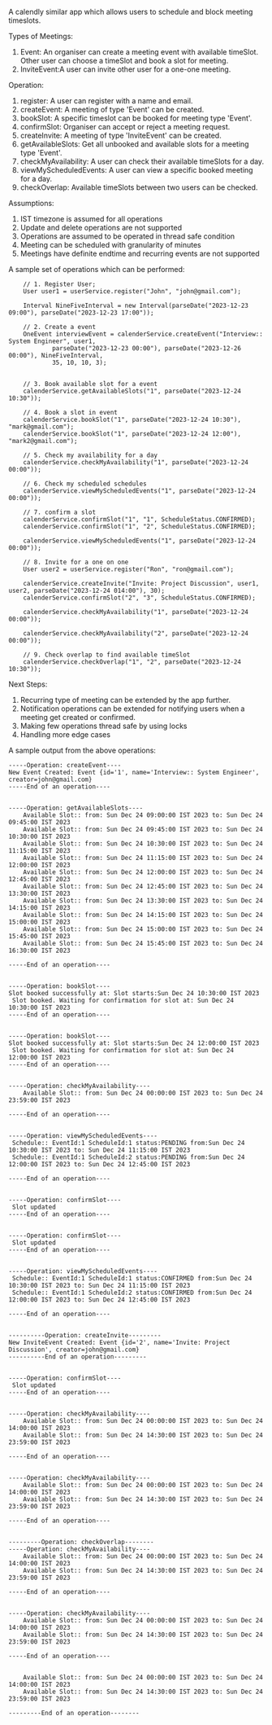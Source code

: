 A calendly similar app which allows users to schedule and block meeting timeslots.

Types of Meetings:
1. Event: An organiser can create a meeting event with available timeSlot. Other user can choose a timeSlot and book a slot for meeting.   
2. InviteEvent:A user can invite other user for a one-one meeting.

Operation:
1. register: A user can register with a name and email.
2. createEvent: A meeting of type 'Event' can be created.
3. bookSlot: A specific timeslot can be booked for meeting type 'Event'.
4. confirmSlot: Organiser can accept or reject a meeting request.
5. createInvite: A meeting of type 'InviteEvent' can be created.
6. getAvailableSlots: Get all unbooked and available slots for a meeting type 'Event'.
7. checkMyAvailability: A user can check their available timeSlots for a day.
8. viewMyScheduledEvents: A user can view a specific booked meeting for a day.
9. checkOverlap: Available timeSlots between two users can be checked.

Assumptions:
1. IST timezone is assumed for all operations
2. Update and delete operations are not supported
3. Operations are assumed to be operated in thread safe condition
4. Meeting can be scheduled with granularity of minutes
5. Meetings have definite endtime and recurring events are not supported

A sample set of operations which can be performed:

        // 1. Register User;
        User user1 = userService.register("John", "john@gmail.com");
        
        Interval NineFiveInterval = new Interval(parseDate("2023-12-23 09:00"), parseDate("2023-12-23 17:00"));

        // 2. Create a event
        OneEvent interviewEvent = calenderService.createEvent("Interview:: System Engineer", user1,
                parseDate("2023-12-23 00:00"), parseDate("2023-12-26 00:00"), NineFiveInterval,
                35, 10, 10, 3);


        // 3. Book available slot for a event
        calenderService.getAvailableSlots("1", parseDate("2023-12-24 10:30"));

        // 4. Book a slot in event
        calenderService.bookSlot("1", parseDate("2023-12-24 10:30"), "mark@gmail.com");
        calenderService.bookSlot("1", parseDate("2023-12-24 12:00"), "mark2@gmail.com");

        // 5. Check my availability for a day
        calenderService.checkMyAvailability("1", parseDate("2023-12-24 00:00"));

        // 6. Check my scheduled schedules
        calenderService.viewMyScheduledEvents("1", parseDate("2023-12-24 00:00"));

        // 7. confirm a slot
        calenderService.confirmSlot("1", "1", ScheduleStatus.CONFIRMED);
        calenderService.confirmSlot("1", "2", ScheduleStatus.CONFIRMED);

        calenderService.viewMyScheduledEvents("1", parseDate("2023-12-24 00:00"));

        // 8. Invite for a one on one
        User user2 = userService.register("Ron", "ron@gmail.com");

        calenderService.createInvite("Invite: Project Discussion", user1, user2, parseDate("2023-12-24 014:00"), 30);
        calenderService.confirmSlot("2", "3", ScheduleStatus.CONFIRMED);

        calenderService.checkMyAvailability("1", parseDate("2023-12-24 00:00"));

        calenderService.checkMyAvailability("2", parseDate("2023-12-24 00:00"));

        // 9. Check overlap to find available timeSlot
        calenderService.checkOverlap("1", "2", parseDate("2023-12-24 10:30"));


Next Steps:
1. Recurring type of meeting can be extended by the app further.
2. Notification operations can be extended for notifying users when a meeting get created or confirmed.
3. Making few operations thread safe by using locks
4. Handling more edge cases


A sample output from the above operations:

    -----Operation: createEvent----
    New Event Created: Event {id='1', name='Interview:: System Engineer', creator=john@gmail.com}
    -----End of an operation----
    
    
    -----Operation: getAvailableSlots----
        Available Slot:: from: Sun Dec 24 09:00:00 IST 2023 to: Sun Dec 24 09:45:00 IST 2023
        Available Slot:: from: Sun Dec 24 09:45:00 IST 2023 to: Sun Dec 24 10:30:00 IST 2023
        Available Slot:: from: Sun Dec 24 10:30:00 IST 2023 to: Sun Dec 24 11:15:00 IST 2023
        Available Slot:: from: Sun Dec 24 11:15:00 IST 2023 to: Sun Dec 24 12:00:00 IST 2023
        Available Slot:: from: Sun Dec 24 12:00:00 IST 2023 to: Sun Dec 24 12:45:00 IST 2023
        Available Slot:: from: Sun Dec 24 12:45:00 IST 2023 to: Sun Dec 24 13:30:00 IST 2023
        Available Slot:: from: Sun Dec 24 13:30:00 IST 2023 to: Sun Dec 24 14:15:00 IST 2023
        Available Slot:: from: Sun Dec 24 14:15:00 IST 2023 to: Sun Dec 24 15:00:00 IST 2023
        Available Slot:: from: Sun Dec 24 15:00:00 IST 2023 to: Sun Dec 24 15:45:00 IST 2023
        Available Slot:: from: Sun Dec 24 15:45:00 IST 2023 to: Sun Dec 24 16:30:00 IST 2023
    
    -----End of an operation----
    
    
    -----Operation: bookSlot----
    Slot booked successfully at: Slot starts:Sun Dec 24 10:30:00 IST 2023
     Slot booked. Waiting for confirmation for slot at: Sun Dec 24 10:30:00 IST 2023
    -----End of an operation----
    
    
    -----Operation: bookSlot----
    Slot booked successfully at: Slot starts:Sun Dec 24 12:00:00 IST 2023
     Slot booked. Waiting for confirmation for slot at: Sun Dec 24 12:00:00 IST 2023
    -----End of an operation----
    
    
    -----Operation: checkMyAvailability----
        Available Slot:: from: Sun Dec 24 00:00:00 IST 2023 to: Sun Dec 24 23:59:00 IST 2023
    
    -----End of an operation----
    
    
    -----Operation: viewMyScheduledEvents----
     Schedule:: EventId:1 ScheduleId:1 status:PENDING from:Sun Dec 24 10:30:00 IST 2023 to: Sun Dec 24 11:15:00 IST 2023
     Schedule:: EventId:1 ScheduleId:2 status:PENDING from:Sun Dec 24 12:00:00 IST 2023 to: Sun Dec 24 12:45:00 IST 2023
    
    -----End of an operation----
    
    
    -----Operation: confirmSlot----
     Slot updated
    -----End of an operation----
    
    
    -----Operation: confirmSlot----
     Slot updated
    -----End of an operation----
    
    
    -----Operation: viewMyScheduledEvents----
     Schedule:: EventId:1 ScheduleId:1 status:CONFIRMED from:Sun Dec 24 10:30:00 IST 2023 to: Sun Dec 24 11:15:00 IST 2023
     Schedule:: EventId:1 ScheduleId:2 status:CONFIRMED from:Sun Dec 24 12:00:00 IST 2023 to: Sun Dec 24 12:45:00 IST 2023
    
    -----End of an operation----
    
    
    ----------Operation: createInvite---------
    New InviteEvent Created: Event {id='2', name='Invite: Project Discussion', creator=john@gmail.com}
    ----------End of an operation---------
    
    
    -----Operation: confirmSlot----
     Slot updated
    -----End of an operation----
    
    
    -----Operation: checkMyAvailability----
        Available Slot:: from: Sun Dec 24 00:00:00 IST 2023 to: Sun Dec 24 14:00:00 IST 2023
        Available Slot:: from: Sun Dec 24 14:30:00 IST 2023 to: Sun Dec 24 23:59:00 IST 2023
    
    -----End of an operation----
    
    
    -----Operation: checkMyAvailability----
        Available Slot:: from: Sun Dec 24 00:00:00 IST 2023 to: Sun Dec 24 14:00:00 IST 2023
        Available Slot:: from: Sun Dec 24 14:30:00 IST 2023 to: Sun Dec 24 23:59:00 IST 2023
    
    -----End of an operation----
    
    
    ---------Operation: checkOverlap--------
    -----Operation: checkMyAvailability----
        Available Slot:: from: Sun Dec 24 00:00:00 IST 2023 to: Sun Dec 24 14:00:00 IST 2023
        Available Slot:: from: Sun Dec 24 14:30:00 IST 2023 to: Sun Dec 24 23:59:00 IST 2023
    
    -----End of an operation----
    
    
    -----Operation: checkMyAvailability----
        Available Slot:: from: Sun Dec 24 00:00:00 IST 2023 to: Sun Dec 24 14:00:00 IST 2023
        Available Slot:: from: Sun Dec 24 14:30:00 IST 2023 to: Sun Dec 24 23:59:00 IST 2023
    
    -----End of an operation----
    
    
        Available Slot:: from: Sun Dec 24 00:00:00 IST 2023 to: Sun Dec 24 14:00:00 IST 2023
        Available Slot:: from: Sun Dec 24 14:30:00 IST 2023 to: Sun Dec 24 23:59:00 IST 2023
    
    ---------End of an operation--------
